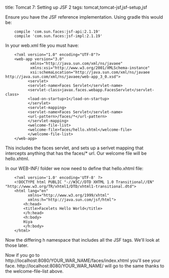 title: Tomcat 7: Setting up JSF 2
tags: tomcat,tomcat-jsf,jsf-setup,jsf

Ensure you have the JSF reference implementation. Using gradle this would be:

		compile 'com.sun.faces:jsf-api:2.1.19'
		compile 'com.sun.faces:jsf-impl:2.1.19'

In your web.xml file you must have:

		<?xml version="1.0" encoding="UTF-8"?>
		<web-app version="3.0"
			   xmlns="http://java.sun.com/xml/ns/javaee" 
			   xmlns:xsi="http://www.w3.org/2001/XMLSchema-instance" 
			   xsi:schemaLocation="http://java.sun.com/xml/ns/javaee http://java.sun.com/xml/ns/javaee/web-app_3_0.xsd">
		      <servlet>
			  <servlet-name>Faces Servlet</servlet-name>
			  <servlet-class>javax.faces.webapp.FacesServlet</servlet-class>
			  <load-on-startup>1</load-on-startup>
		      </servlet>
		      <servlet-mapping>
			  <servlet-name>Faces Servlet</servlet-name>
			  <url-pattern>/faces/*</url-pattern>
		      </servlet-mapping>
		      <welcome-file-list>
			  <welcome-file>faces/hello.xhtml</welcome-file>
		      </welcome-file-list>
		</web-app>

This includes the faces servlet, and sets up a serlvet mapping that intercepts anything that has the faces/* url. Our welcome file will be hello.xhtml.

In our WEB-INF/ folder we now need to define that hello.xhtml file:

		<?xml version='1.0' encoding='UTF-8' ?>
		<!DOCTYPE html PUBLIC "-//W3C//DTD XHTML 1.0 Transitional//EN" "http://www.w3.org/TR/xhtml1/DTD/xhtml1-transitional.dtd">
		<html lang="en"
		      xmlns="http://www.w3.org/1999/xhtml"
		      xmlns:h="http://java.sun.com/jsf/html">
		    <h:head>
			<title>Facelets Hello World</title>
		    </h:head>
		    <h:body>
			Hiya
		    </h:body>
		</html>

Now the differing h namespace that includes all the JSF tags. We'll look at those later.

Now if you go to http://localhost:8080/YOUR_WAR_NAME/faces/index.xhtml you'll see your face. http://localhost:8080/YOUR_WAR_NAME/ will go to the same thanks to the welcome-file-list above.
